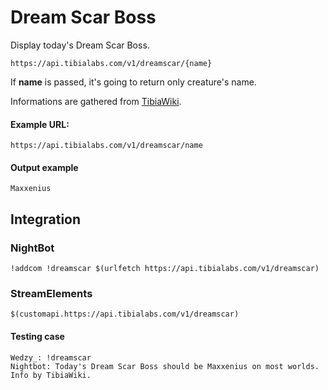# Dream Scar Boss

Display today's Dream Scar Boss.

`https://api.tibialabs.com/v1/dreamscar/{name}`

If **name** is passed, it's going to return only creature's name.

Informations are gathered from [TibiaWiki](https://tibia.fandom.com/wiki/Dream_Scar/Boss_of_the_Day).

#### Example URL:

`https://api.tibialabs.com/v1/dreamscar/name`

#### Output example

```
Maxxenius
```

## Integration

### NightBot

```
!addcom !dreamscar $(urlfetch https://api.tibialabs.com/v1/dreamscar)
```

### StreamElements

```
$(customapi.https://api.tibialabs.com/v1/dreamscar)
```

#### Testing case

```
Wedzy_: !dreamscar
Nightbot: Today's Dream Scar Boss should be Maxxenius on most worlds. Info by TibiaWiki.
```
